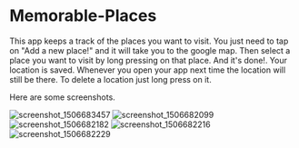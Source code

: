 # Memorable-Places

This app keeps a track of the places you want to visit. You just need to tap on "Add a new place!" and it will take you to the google map.
Then select a place you want to visit by long pressing on that place. And it's done!. Your location is saved.
Whenever you open your app next time the location will still be there. To delete a location just long press on it.

Here are some screenshots.



![screenshot_1506683457](https://user-images.githubusercontent.com/25198226/31015462-dae1fb76-a53d-11e7-8162-ae74a51c4247.png)
![screenshot_1506682099](https://user-images.githubusercontent.com/25198226/31015324-1f66fe50-a53d-11e7-86e6-b78121cea712.png)
![screenshot_1506682182](https://user-images.githubusercontent.com/25198226/31015326-1f697fc2-a53d-11e7-819f-63c2ef0196a4.png)
![screenshot_1506682216](https://user-images.githubusercontent.com/25198226/31015325-1f697fcc-a53d-11e7-8b3b-a2c0df61e0e7.png)
![screenshot_1506682229](https://user-images.githubusercontent.com/25198226/31015327-1f703524-a53d-11e7-8bec-87b366e814d2.png)
